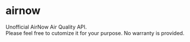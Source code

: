 # airnow
Unofficial AirNow Air Quality API.  
Please feel free to cutomize it for your purpose. 
No warranty is provided.

